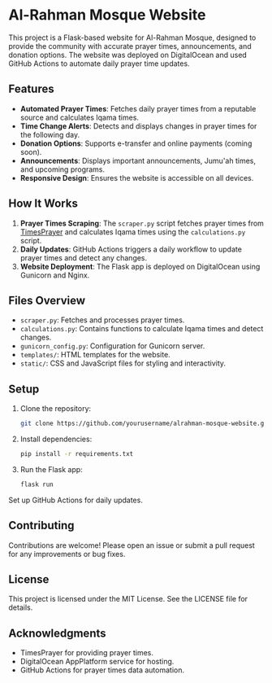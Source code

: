 # Al-Rahman Mosque Website

This project is a Flask-based website for Al-Rahman Mosque, designed to provide the community with accurate prayer times, announcements, and donation options. The website was deployed on DigitalOcean and used GitHub Actions to automate daily prayer time updates.

## Features

- **Automated Prayer Times**: Fetches daily prayer times from a reputable source and calculates Iqama times.
- **Time Change Alerts**: Detects and displays changes in prayer times for the following day.
- **Donation Options**: Supports e-transfer and online payments (coming soon).
- **Announcements**: Displays important announcements, Jumu'ah times, and upcoming programs.
- **Responsive Design**: Ensures the website is accessible on all devices.

## How It Works

1. **Prayer Times Scraping**: The `scraper.py` script fetches prayer times from [TimesPrayer](https://timesprayer.com) and calculates Iqama times using the `calculations.py` script.
2. **Daily Updates**: GitHub Actions triggers a daily workflow to update prayer times and detect any changes.
3. **Website Deployment**: The Flask app is deployed on DigitalOcean using Gunicorn and Nginx.

## Files Overview

- `scraper.py`: Fetches and processes prayer times.
- `calculations.py`: Contains functions to calculate Iqama times and detect changes.
- `gunicorn_config.py`: Configuration for Gunicorn server.
- `templates/`: HTML templates for the website.
- `static/`: CSS and JavaScript files for styling and interactivity.

## Setup

1. Clone the repository:
   ```bash
   git clone https://github.com/yourusername/alrahman-mosque-website.git

2. Install dependencies:
   ```bash
   pip install -r requirements.txt

3. Run the Flask app:
   ```bash
   flask run

Set up GitHub Actions for daily updates.

## Contributing
Contributions are welcome! Please open an issue or submit a pull request for any improvements or bug fixes.

## License
This project is licensed under the MIT License. See the LICENSE file for details.

## Acknowledgments
- TimesPrayer for providing prayer times.
- DigitalOcean AppPlatform service for hosting.
- GitHub Actions for prayer times data automation.
